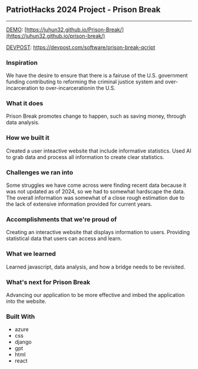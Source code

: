 ## PatriotHacks 2024 Project - Prison Break
---
[DEMO](https://juhun32.github.io/prison-break/): [https://juhun32.github.io/Prison-Break/](https://juhun32.github.io/prison-break/)

[DEVPOST](https://devpost.com/software/prison-break-qcript): https://devpost.com/software/prison-break-qcript

### Inspiration
We have the desire to ensure that there is a fairuse of the U.S. government funding contributing to reforming the criminal justice system and over-incarceration to over-incarcerationin the U.S.

### What it does
Prison Break promotes change to happen, such as saving money, through data analysis.

### How we built it
Created a user inteactive website that include informative statistics. Used AI to grab data and process all information to create clear statistics.

### Challenges we ran into
Some struggles we have come across were finding recent data because it was not updated as of 2024, so we had to somewhat hardscape the data. The overall information was somewhat of a close rough estimation due to the lack of extensive information provided for current years.

### Accomplishments that we're proud of
Creating an interactive website that displays information to users. Providing statistical data that users can access and learn.

### What we learned
Learned javascript, data analysis, and how a bridge needs to be revisited.

### What's next for Prison Break
Advancing our application to be more effective and imbed the application into the website.

### Built With
- azure
- css
- django
- gpt
- html
- react
